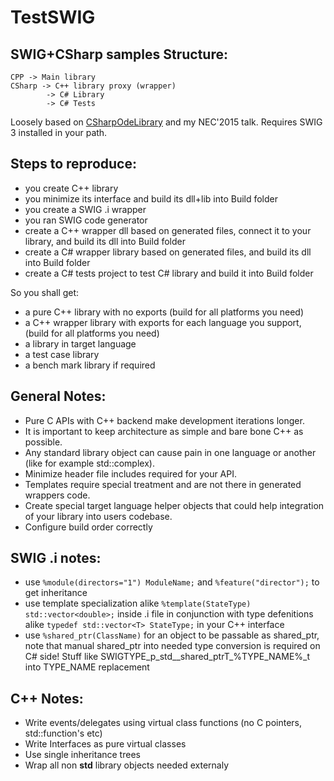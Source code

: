 # TestSWIG
SWIG+CSharp samples
Structure:
----
	CPP	-> Main library
	CSharp -> C++ library proxy (wrapper)
			-> C# Library
			-> C# Tests

Loosely based on  [CSharpOdeLibrary](https://github.com/OlegJakushkin/CSharpOdeLibrary ) and my NEC'2015 talk.
Requires SWIG 3 installed in your path.


Steps to reproduce:
----
 - you create C++ library
 - you minimize its interface and build its dll+lib into Build folder
 - you create a SWIG .i wrapper
 - you ran SWIG code generator
 - create a C++ wrapper dll based on generated files, connect it to your library, and build its dll into Build folder
 - create a C# wrapper library based on generated files, and build its dll into Build folder
 - create a C# tests project to test C# library and build it into Build folder

So you shall get:

 - a pure C++ library with no exports (build for all platforms you need)
 - a C++ wrapper library with exports for each language you support, (build for all platforms you need)
 - a library in target language
 - a test case library
 - a bench mark library if required

General Notes:
----
 - Pure C APIs with C++ backend make development iterations longer.
 - It is important to keep architecture as simple and bare bone C++ as possible.
 - Any standard library object can cause pain in one language or another (like for example std::complex).
 - Minimize header file includes required for your API.
 - Templates require special treatment and are not there in generated wrappers code.
 - Create special target language helper objects that could help integration of your library into users codebase.
 - Configure build order correctly

SWIG .i notes:
----
 - use ```%module(directors="1") ModuleName;``` and ```%feature("director");``` to get inheritance
 - use template specialization alike ```%template(StateType) std::vector<double>;``` inside .i file in conjunction with type defenitions alike ```typedef std::vector<T> StateType;``` in your C++ interface
 - use ```%shared_ptr(ClassName)``` for an object to be passable as shared_ptr, note that manual shared_ptr into needed type conversion is required on C# side! Stuff like SWIGTYPE_p_std__shared_ptrT_%TYPE_NAME%_t into TYPE_NAME replacement

C++ Notes:
----
 - Write events/delegates using virtual class functions (no C pointers, std::function's etc)
 - Write Interfaces as pure virtual classes
 - Use single inheritance trees
 - Wrap all non **std** library objects needed externaly
